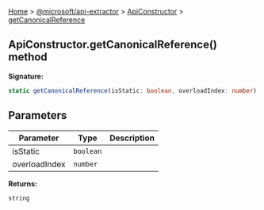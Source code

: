 [Home](./index) &gt; [@microsoft/api-extractor](./api-extractor.md) &gt; [ApiConstructor](./api-extractor.apiconstructor.md) &gt; [getCanonicalReference](./api-extractor.apiconstructor.getcanonicalreference.md)

## ApiConstructor.getCanonicalReference() method

<b>Signature:</b>

```typescript
static getCanonicalReference(isStatic: boolean, overloadIndex: number): string;
```

## Parameters

|  Parameter | Type | Description |
|  --- | --- | --- |
|  isStatic | `boolean` |  |
|  overloadIndex | `number` |  |

<b>Returns:</b>

`string`


